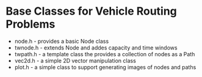 # Base Classes for Vehicle Routing Problems

 * node.h - provides a basic Node class
 * twnode.h - extends Node and addes capacity and time windows
 * twpath.h - a template class the provides a collection of nodes as a Path
 * vec2d.h - a simple 2D vector manipulation class
 * plot.h - a simple class to support generating images of nodes and paths

